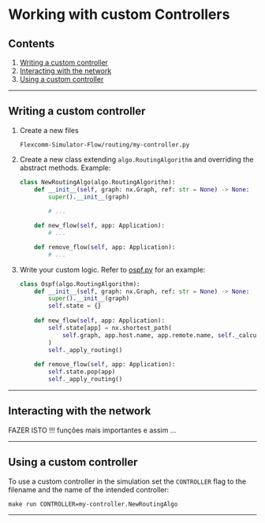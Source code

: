 # Working with custom Controllers

## Contents

1. [Writing a custom controller](#writing-a-custom-controller)
2. [Interacting with the network](#interacting-with-the-network)
3. [Using a custom controller](#using-a-custom-controller)

---

## Writing a custom controller

1. Create a new files
    ```
    Flexcomm-Simulator-Flow/routing/my-controller.py
    ```

2. Create a new class extending `algo.RoutingAlgorithm` and overriding the abstract methods. Example:
    ```python
    class NewRoutingAlgo(algo.RoutingAlgorithm):
        def __init__(self, graph: nx.Graph, ref: str = None) -> None:
            super().__init__(graph)
            
            # ...

        def new_flow(self, app: Application):
            # ...

        def remove_flow(self, app: Application):
            # ...
    ```

3. Write your custom logic. Refer to [ospf.py](https://github.com/extinto77/Flexcomm-Simulator-Flow/blob/master/routing/ospf.py) for an example:
    ```python
    class Ospf(algo.RoutingAlgorithm):
        def __init__(self, graph: nx.Graph, ref: str = None) -> None:
            super().__init__(graph)
            self.state = {}
        
        def new_flow(self, app: Application):
            self.state[app] = nx.shortest_path(
                self.graph, app.host.name, app.remote.name, self._calculate_weight
            )
            self._apply_routing()
        
        def remove_flow(self, app: Application):
            self.state.pop(app)
            self._apply_routing()
    ```

---

## Interacting with the network

FAZER ISTO !!! funções mais importantes e assim ...

<!-- 
- The [Topology](https://github.com/RuiCunhaM/Flexcomm-Simulator/blob/master/ns-3.35/src/topology/model/topology.h) class provides a simple wrapper around a [boost::graph](https://www.boost.org/doc/libs/1_82_0/libs/graph/doc/index.html) representation of the entire network:
    - Access the Graph
        ```cpp
        Graph Topology::GetGraph ();     
        ```

    - Change edge weights
        ```cpp
        void Topology::UpdateEdgeWeight (Ptr<Node> n1, Ptr<Node> n2, int newWeight);
        ```

    - Calculate shortest path(s) using Dijkstra's Algorithm:
        ```cpp
        vector<Ptr<Node>> Topology::DijkstraShortestPath (Ptr<Node> src, Ptr<Node> dst);
        vector<Ptr<Node>> Topology::DijkstraShortestPaths (Ptr<Node> src);
        ```

    - Access a `Channel`
        ```cpp
        Ptr<Channel> Topology::GetChannel (Ptr<Node> n1, Ptr<Node> n2);
        ```

- Acsess Switch's data
    ```cpp
    // "node" is from type Ptr<Node>
    Ptr<OFSwitch13Device> device = node->GetObject<OFSwitch13Device> ();
    device->GetCpuUsage ();
    // ...
    ```

- Access Channel's data
    ```cpp
    // "channel" is from type Ptr<Channel>
    channel->GetChannelUsage ();
    // ...
    ```

- Sending commands to a switch. Refer to [ofsoftswitch13's Documentation](https://github.com/CPqD/ofsoftswitch13/wiki/Dpctl-Flow-Mod-Cases) for more details about `dpctl`:
    ```cpp
    std::ostringstream cmd;
    cmd << "flow-mod cmd=add,table=0,prio=0 apply:output=ctrl:128";
    DpctlExecute (swDpId, cmd.str ());
    ```

- Converting from `Data Path Id` to `Node Id` and vice-versa:
    ```cpp
    // Convert Data Path Id to Node Id
    uint32_t DpId2Id (uint64_t DpId);

    // Convert Node Id to Data Path Id 
    uint64_t Id2PdId (uint32_t Id);
    ``` -->

---

## Using a custom controller

To use a custom controller in the simulation set the `CONTROLLER` flag to the filename and the name of the intended controller:
```
make run CONTROLLER=my-controller.NewRoutingAlgo
```

---
